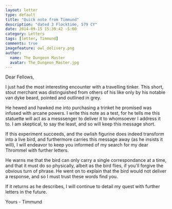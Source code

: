 ```yaml
---
layout: letter
type: default
title: "Quick note from Timmund"
description: "dated 3 Flocktime, 579 CY"
date: 2014-09-15 15:39:42 -5:00
category: Letters
tags: [letter, Timmund]
comments: true
imagefeature: owl_delivery.png
author:
  name: The Dungeon Master
  avatar: The_Dungeon_Master.jpg
---
```


Dear Fellows,

I just had the most interesting encounter with a travelling tinker. This short, stout merchant was distinguished from others of his like only by his notable van dyke beard, pointed and outlined in grey.

He hewed and hawked me into purchasing a trinket he promised was infused with arcane powers. I write this note as a test, for he tells me this statuette will act as a messsenger to deliver it to whomsoever I address it to. I am skeptical, to say the least, and so will keep this message short.

If this experiment succeeds, and the owlish figurine does indeed transform into a live bird, and furthermore carries this message away (as he insists it will), I will endeavor to keep you informed of my search for my dear Thrommel with further letters.

He warns me that the bird can only carry a single correspondance at a time, and that it must do so physically, albeit as the bird flies, if you'll forgive the obvious turn of phrase. He went on to explain that the bird would not deliver a response, and so I must trust these words find you.

If it returns as he describes, I will continue to detail my quest with further letters in the future.

Yours - Timmund
